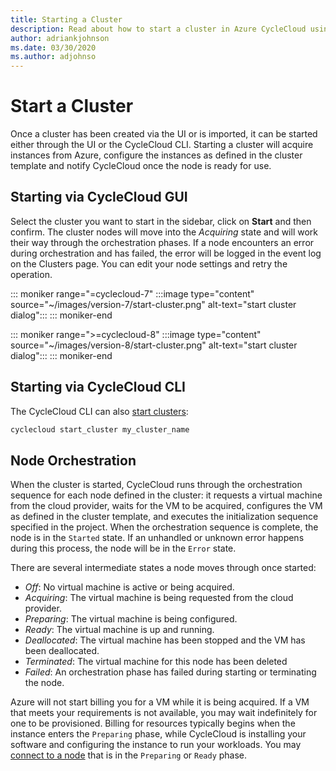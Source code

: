 ```yaml
---
title: Starting a Cluster
description: Read about how to start a cluster in Azure CycleCloud using either the UI or the CycleCloud CLI. Learn about the orchestration sequence for each cluster node.
author: adriankjohnson
ms.date: 03/30/2020
ms.author: adjohnso
---
```


# Start a Cluster

Once a cluster has been created via the UI or is imported, it can be started either through the UI or the CycleCloud CLI. Starting a cluster will acquire instances from Azure, configure the instances as defined in the cluster template and notify CycleCloud once the node is ready for use.

## Starting via CycleCloud GUI

Select the cluster you want to start in the sidebar, click on **Start** and then confirm. The cluster nodes will move into the *Acquiring* state and will work their way through the orchestration phases. If a node encounters an error during orchestration and has failed, the error will be logged in
the event log on the Clusters page. You can edit your node settings and retry the operation.

::: moniker range="=cyclecloud-7"
:::image type="content" source="~/images/version-7/start-cluster.png" alt-text="start cluster dialog":::
::: moniker-end

::: moniker range=">=cyclecloud-8"
:::image type="content" source="~/images/version-8/start-cluster.png" alt-text="start cluster dialog":::
::: moniker-end

## Starting via CycleCloud CLI

The CycleCloud CLI can also [start clusters](~/cli.md#cyclecloud-start_cluster):

```bash
cyclecloud start_cluster my_cluster_name
```

## Node Orchestration

When the cluster is started, CycleCloud runs through the orchestration sequence for each node defined in the cluster: it requests a virtual machine from the cloud provider, waits for the VM to be acquired, configures the VM as defined in the cluster template, and executes the initialization sequence specified in the project. When the orchestration sequence is complete, the node is in the `Started` state. If an unhandled or unknown error happens during this process, the node will be in the `Error` state.

There are several intermediate states a node moves through once started:

- *Off*: No virtual machine is active or being acquired.
- *Acquiring*: The virtual machine is being requested from the cloud provider.
- *Preparing*: The virtual machine is being configured.
- *Ready*: The virtual machine is up and running.
- *Deallocated*: The virtual machine has been stopped and the VM has been deallocated.
- *Terminated*: The virtual machine for this node has been deleted
- *Failed*: An orchestration phase has failed during starting or terminating the node.

Azure will not start billing you for a VM while it is being acquired. If a VM that meets your requirements is not available, you may wait indefinitely for one to be provisioned. Billing for resources typically begins when the instance enters the `Preparing` phase, while CycleCloud is installing your software and configuring the instance to run your workloads. You may [connect to a node](connect-to-node.md) that is in the `Preparing` or `Ready` phase.
